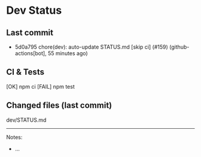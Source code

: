 # Dev Status

## Last commit
- 5d0a795 chore(dev): auto-update STATUS.md [skip ci] (#159) (github-actions[bot], 55 minutes ago)
## CI & Tests
[OK] npm ci
[FAIL] npm test

## Changed files (last commit)
dev/STATUS.md

---
Notes:
- ...
